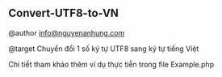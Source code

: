 ## Convert-UTF8-to-VN

@author info@nguyenanhung.com

@target Chuyển đổi 1 số ký tự UTF8 sang ký tự tiếng Việt

Chi tiết tham khảo thêm ví dụ thực tiễn trong file Example.php
